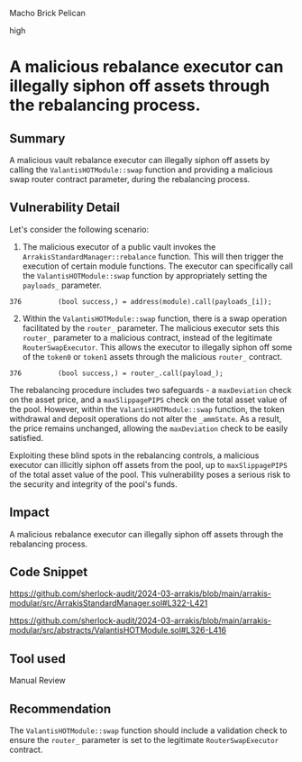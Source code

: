 Macho Brick Pelican

high

# A malicious rebalance executor can illegally siphon off assets through the rebalancing process.

## Summary

A malicious vault rebalance executor can illegally siphon off assets by calling the `ValantisHOTModule::swap` function and providing a malicious swap router contract parameter, during the rebalancing process.

## Vulnerability Detail

Let's consider the following scenario:

1. The malicious executor of a public vault invokes the `ArrakisStandardManager::rebalance` function. This will then trigger the execution of certain module functions. The executor can specifically call the `ValantisHOTModule::swap` function by appropriately setting the `payloads_` parameter.

```solidity
376         (bool success,) = address(module).call(payloads_[i]);
```

2. Within the `ValantisHOTModule::swap` function, there is a swap operation facilitated by the `router_` parameter. The malicious executor sets this `router_` parameter to a malicious contract, instead of the legitimate `RouterSwapExecutor`. This allows the executor to illegally siphon off some of the `token0` or `token1` assets through the malicious `router_` contract.

```solidity
376         (bool success,) = router_.call(payload_);
```

The rebalancing procedure includes two safeguards - a `maxDeviation` check on the asset price, and a `maxSlippagePIPS` check on the total asset value of the pool. However, within the `ValantisHOTModule::swap` function, the token withdrawal and deposit operations do not alter the `_ammState`. As a result, the price remains unchanged, allowing the `maxDeviation` check to be easily satisfied.

Exploiting these blind spots in the rebalancing controls, a malicious executor can illicitly siphon off assets from the pool, up to `maxSlippagePIPS` of the total asset value of the pool. This vulnerability poses a serious risk to the security and integrity of the pool's funds.

## Impact

A malicious rebalance executor can illegally siphon off assets through the rebalancing process.

## Code Snippet

https://github.com/sherlock-audit/2024-03-arrakis/blob/main/arrakis-modular/src/ArrakisStandardManager.sol#L322-L421

https://github.com/sherlock-audit/2024-03-arrakis/blob/main/arrakis-modular/src/abstracts/ValantisHOTModule.sol#L326-L416

## Tool used

Manual Review

## Recommendation

The `ValantisHOTModule::swap` function should include a validation check to ensure the `router_` parameter is set to the legitimate `RouterSwapExecutor` contract.